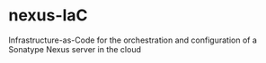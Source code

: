 # nexus-IaC
Infrastructure-as-Code for the orchestration and configuration of a Sonatype Nexus server in the cloud
